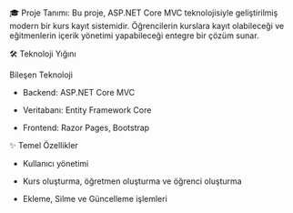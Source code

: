 🎓 Proje Tanımı: Bu proje, ASP.NET Core MVC teknolojisiyle geliştirilmiş modern bir kurs kayıt sistemidir. Öğrencilerin kurslara kayıt olabileceği ve eğitmenlerin içerik yönetimi yapabileceği entegre bir çözüm sunar.

🛠 Teknoloji Yığını

Bileşen	Teknoloji

- Backend: ASP.NET Core MVC

- Veritabanı:	Entity Framework Core 

- Frontend:	Razor Pages, Bootstrap 

✨ Temel Özellikler

- Kullanıcı yönetimi
  
- Kurs oluşturma, öğretmen oluşturma ve öğrenci oluşturma

- Ekleme, Silme ve Güncelleme işlemleri
